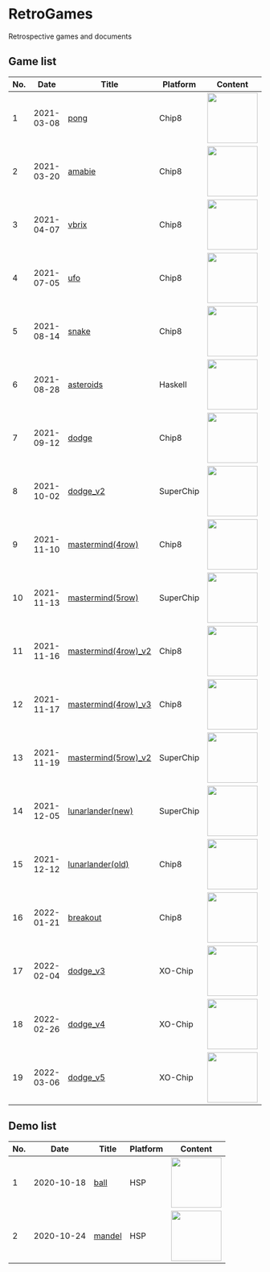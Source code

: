 # RetroGames
Retrospective games and documents

## Game list

|No.|Date|Title|Platform|Content|
|---|----|----|---------|-------|
|1|2021-03-08|[pong](https://github.com/jay-kumogata/RetroGames/tree/main/octo/pong)|Chip8|<img src="https://github.com/jay-kumogata/RetroGames/blob/main/octo/screenshots/pong02.png" width="100">|
|2|2021-03-20|[amabie](https://github.com/jay-kumogata/RetroGames/tree/main/octo/amabie)|Chip8|<img src="https://github.com/jay-kumogata/RetroGames/blob/main/octo/screenshots/amabie03.png" width="100">|
|3|2021-04-07|[vbrix](https://github.com/jay-kumogata/RetroGames/tree/main/octo/vbrix)|Chip8|<img src="https://github.com/jay-kumogata/RetroGames/blob/main/octo/screenshots/vbrix03.png" width="100">|
|4|2021-07-05|[ufo](https://github.com/jay-kumogata/RetroGames/tree/main/octo/ufo)|Chip8|<img src="https://github.com/jay-kumogata/RetroGames/blob/main/octo/screenshots/ufo02.png" width="100">|
|5|2021-08-14|[snake](https://github.com/jay-kumogata/RetroGames/tree/main/octo/snake)|Chip8|<img src="https://github.com/jay-kumogata/RetroGames/blob/main/octo/screenshots/snake02.png" width="100">|
|6|2021-08-28|[asteroids](https://github.com/jay-kumogata/RetroGames/tree/main/haskell/asteroids)|Haskell|<img src="https://github.com/jay-kumogata/RetroGames/blob/main/haskell/asteroids/screenshots/asteroids02.png" width="100">|
|7|2021-09-12|[dodge](https://github.com/jay-kumogata/RetroGames/tree/main/octo/dodge)|Chip8|<img src="https://github.com/jay-kumogata/RetroGames/blob/main/octo/screenshots/dodge03.png" width="100">|
|8|2021-10-02|[dodge_v2](https://github.com/jay-kumogata/RetroGames/tree/main/octo/dodge)|SuperChip|<img src="https://github.com/jay-kumogata/RetroGames/blob/main/octo/screenshots/dodge15.png" width="100">|
|9|2021-11-10|[mastermind(4row)](https://github.com/jay-kumogata/RetroGames/tree/main/octo/mastermind)|Chip8|<img src="https://github.com/jay-kumogata/RetroGames/blob/main/octo/screenshots/mastermind103.png" width="100">|
|10|2021-11-13|[mastermind(5row)](https://github.com/jay-kumogata/RetroGames/tree/main/octo/mastermind2)|SuperChip|<img src="https://github.com/jay-kumogata/RetroGames/blob/main/octo/screenshots/mastermind213.png" width="100">|
|11|2021-11-16|[mastermind(4row)_v2](https://github.com/jay-kumogata/RetroGames/tree/main/octo/mastermind)|Chip8|<img src="https://github.com/jay-kumogata/RetroGames/blob/main/octo/screenshots/mastermind113.png" width="100">|
|12|2021-11-17|[mastermind(4row)_v3](https://github.com/jay-kumogata/RetroGames/tree/main/octo/mastermind)|Chip8|<img src="https://github.com/jay-kumogata/RetroGames/blob/main/octo/screenshots/mastermind123.png" width="100">|
|13|2021-11-19|[mastermind(5row)_v2](https://github.com/jay-kumogata/RetroGames/tree/main/octo/mastermind2)|SuperChip|<img src="https://github.com/jay-kumogata/RetroGames/blob/main/octo/screenshots/mastermind223.png" width="100">|
|14|2021-12-05|[lunarlander(new)](https://github.com/jay-kumogata/RetroGames/tree/main/octo/lander)|SuperChip|<img src="https://github.com/jay-kumogata/RetroGames/blob/main/octo/screenshots/lander03.png" width="100">|
|15|2021-12-12|[lunarlander(old)](https://github.com/jay-kumogata/RetroGames/tree/main/octo/lander2)|Chip8|<img src="https://github.com/jay-kumogata/RetroGames/blob/main/octo/screenshots/lander203.png" width="100">|
|16|2022-01-21|[breakout](https://github.com/jay-kumogata/RetroGames/tree/main/octo/breakout)|Chip8|<img src="https://github.com/jay-kumogata/RetroGames/blob/main/octo/screenshots/breakout03.png" width="100">|
|17|2022-02-04|[dodge_v3](https://github.com/jay-kumogata/RetroGames/tree/main/octo/dodge)|XO-Chip|<img src="https://github.com/jay-kumogata/RetroGames/blob/main/octo/screenshots/dodge23.png" width="100">|
|18|2022-02-26|[dodge_v4](https://github.com/jay-kumogata/RetroGames/tree/main/octo/dodge)|XO-Chip|<img src="https://github.com/jay-kumogata/RetroGames/blob/main/octo/screenshots/dodge33.png" width="100">|
|19|2022-03-06|[dodge_v5](https://github.com/jay-kumogata/RetroGames/tree/main/octo/dodge)|XO-Chip|<img src="https://github.com/jay-kumogata/RetroGames/blob/main/octo/screenshots/dodge43.png" width="100">|

## Demo list

|No.|Date|Title|Platform|Content|
|---|----|----|---------|-------|
|1|2020-10-18|[ball](https://github.com/jay-kumogata/RetroGames/tree/main/hsp/ball)|HSP|<img src="https://github.com/jay-kumogata/RetroGames/raw/main/hsp/ball/screenshots/hsp01.png" width="100">|
|2|2020-10-24|[mandel](https://github.com/jay-kumogata/RetroGames/tree/main/hsp/mandel)|HSP|<img src="https://github.com/jay-kumogata/RetroGames/raw/main/hsp/mandel/screenshots/hsp03.png" width="100">|
